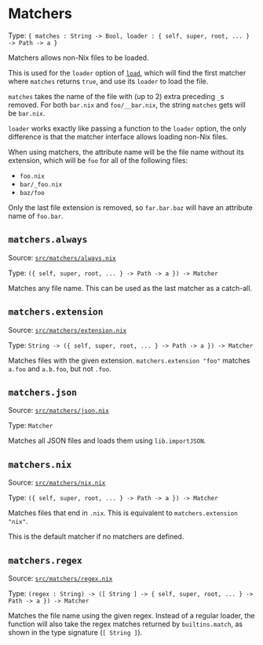# Matchers

Type: `{ matches : String -> Bool, loader : { self, super, root, ... } -> Path -> a }`

Matchers allows non-Nix files to be loaded.

This is used for the `loader` option of [`load`],
which will find the first matcher where `matches` returns `true`,
and use its `loader` to load the file.

`matches` takes the name of the file with (up to 2) extra preceding `_`s removed.
For both `bar.nix` and `foo/__bar.nix`, the string `matches` gets will be `bar.nix`.

`loader` works exactly like passing a function to the `loader` option,
the only difference is that the matcher interface allows loading non-Nix files.

When using matchers, the attribute name will be the file name without its extension,
which will be `foo` for all of the following files:

- `foo.nix`
- `bar/_foo.nix`
- `baz/foo`

Only the last file extension is removed,
so `far.bar.baz` will have an attribute name of `foo.bar`.

## `matchers.always`

Source: [`src/matchers/always.nix`](https://github.com/nix-community/haumea/blob/main/src/matchers/always.nix)

Type: `({ self, super, root, ... } -> Path -> a }) -> Matcher`

Matches any file name. This can be used as the last matcher as a catch-all.

## `matchers.extension`

Source: [`src/matchers/extension.nix`](https://github.com/nix-community/haumea/blob/main/src/matchers/extension.nix)

Type: `String -> ({ self, super, root, ... } -> Path -> a }) -> Matcher`

Matches files with the given extension.
`matchers.extension "foo"` matches `a.foo` and `a.b.foo`, but not `.foo`.

## `matchers.json`

Source: [`src/matchers/json.nix`](https://github.com/nix-community/haumea/blob/main/src/matchers/json.nix)

Type: `Matcher`

Matches all JSON files and loads them using `lib.importJSON`.

## `matchers.nix`

Source: [`src/matchers/nix.nix`](https://github.com/nix-community/haumea/blob/main/src/matchers/nix.nix)

Type: `({ self, super, root, ... } -> Path -> a }) -> Matcher`

Matches files that end in `.nix`. This is equivalent to `matchers.extension "nix"`.

This is the default matcher if no matchers are defined.

## `matchers.regex`

Source: [`src/matchers/regex.nix`](https://github.com/nix-community/haumea/blob/main/src/matchers/regex.nix)

Type: `(regex : String) -> ([ String ] -> { self, super, root, ... } -> Path -> a }) -> Matcher`

Matches the file name using the given regex.
Instead of a regular loader, the function will also take the regex matches
returned by `builtins.match`, as shown in the type signature (`[ String ]`).

[`load`]: load.html
